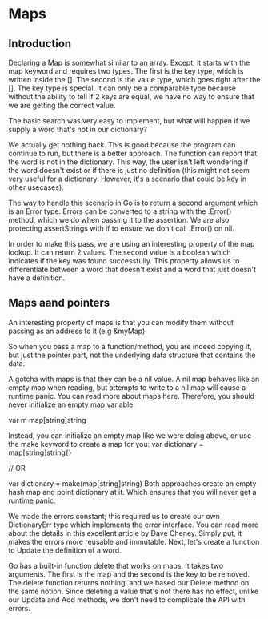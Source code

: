# Maps

## Introduction

Declaring a Map is somewhat similar to an array. Except, it starts with the map keyword and requires two types. The first is the key type, which is written inside the []. The second is the value type, which goes right after the [].
The key type is special. It can only be a comparable type because without the ability to tell if 2 keys are equal, we have no way to ensure that we are getting the correct value.

The basic search was very easy to implement, but what will happen if we supply a word that's not in our dictionary?

We actually get nothing back. This is good because the program can continue to run, but there is a better approach. The function can report that the word is not in the dictionary. This way, the user isn't left wondering if the word doesn't exist or if there is just no definition (this might not seem very useful for a dictionary. However, it's a scenario that could be key in other usecases).

The way to handle this scenario in Go is to return a second argument which is an Error type.
Errors can be converted to a string with the .Error() method, which we do when passing it to the assertion. We are also protecting assertStrings with if to ensure we don't call .Error() on nil.

In order to make this pass, we are using an interesting property of the map lookup. It can return 2 values. The second value is a boolean which indicates if the key was found successfully.
This property allows us to differentiate between a word that doesn't exist and a word that just doesn't have a definition.

## Maps aand pointers

An interesting property of maps is that you can modify them without passing as an address to it (e.g &myMap)

So when you pass a map to a function/method, you are indeed copying it, but just the pointer part, not the underlying data structure that contains the data.

A gotcha with maps is that they can be a nil value. A nil map behaves like an empty map when reading, but attempts to write to a nil map will cause a runtime panic. You can read more about maps here.
Therefore, you should never initialize an empty map variable:

var m map[string]string

Instead, you can initialize an empty map like we were doing above, or use the make keyword to create a map for you:
var dictionary = map[string]string{}

// OR

var dictionary = make(map[string]string)
Both approaches create an empty hash map and point dictionary at it. Which ensures that you will never get a runtime panic.

We made the errors constant; this required us to create our own DictionaryErr type which implements the error interface. You can read more about the details in this excellent article by Dave Cheney. Simply put, it makes the errors more reusable and immutable.
Next, let's create a function to Update the definition of a word.

Go has a built-in function delete that works on maps. It takes two arguments. The first is the map and the second is the key to be removed.
The delete function returns nothing, and we based our Delete method on the same notion. Since deleting a value that's not there has no effect, unlike our Update and Add methods, we don't need to complicate the API with errors.